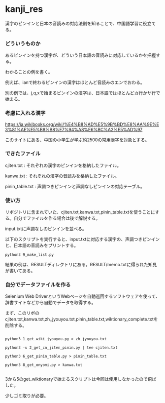 # kanji_res
漢字のピンインと日本の音読みの対応法則を知ることで、中国語学習に役立てる。

### どういうものか

あるピンインを持つ漢字が、どういう日本語の音読みに対応しているかを把握する。

わかることの例を書く。

例えば、ianで終わるピンインの漢字はほとんど音読みのエンでおわる。

別の例では、j,q,xで始まるピンインの漢字は、日本語ではほとんどカ行かサ行で始まる。

### 考慮に入れる漢字

https://ja.wikibooks.org/wiki/%E4%B8%AD%E5%9B%BD%E8%AA%9E%E3%81%AE%E5%B8%B8%E7%94%A8%E6%BC%A2%E5%AD%97

このサイトにある、中国の小学生が学ぶ約2500の常用漢字を対象とする。

### できたファイル

cjiten.txt : それぞれの漢字のピンインを格納したファイル。

kanwa.txt : それぞれの漢字の音読みを格納したファイル。

pinin_table.txt : 声調つきピンインと声調なしピンインの対応テーブル。

### 使い方

リポジトリに含まれていた、cjiten.txt,kanwa.txt,pinin_table.txtを使うことにする。自分でファイルを作る場合は後で解説する。

input.txtに声調なしのピンインを並べる。

以下のスクリプトを実行すると、input.txtに対応する漢字の、声調つきピンインと、日本語の音読みをプリントする。

```
python3 9_make_list.py
```

結果の例は、RESULTディレクトリにある。RESULT/memo.txtに得られた知見が書いてある。

### 自分でデータファイルを作る

Selenium Web DriverというWebページを自動巡回するソフトウェアを使って、辞書サイトなどから自動でデータを取得する。

まず、このリポのcjiten.txt,kanwa.txt,zh_jyouyou.txt,pinin_table.txt,wiktionary_complete.txtを削除する。

```

python3 1_get_wiki_jyouyou.py > zh_jyouyou.txt

python3 -u 2_get_cn_jiten_pinin.py | tee cjiten.txt

python3 6_get_pinin_table.py > pinin_table.txt

python3 8_get_onyomi.py > kanwa.txt


```

3から5のget_wiktionaryで始まるスクリプトは今回は使用しなかったので飛ばした。

少しゴミ取りが必要。
